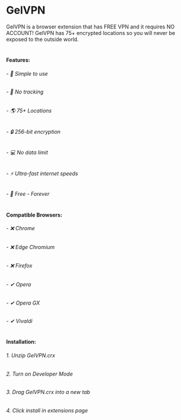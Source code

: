 # GelVPN
GelVPN is a browser extension that has FREE VPN and it requires NO ACCOUNT! GelVPN has 75+ encrypted locations so you will never be exposed to the outside world.
#
#### Features:
###### - 🔢 Simple to use
###### - 🚫 No tracking
###### - 🌎 75+ Locations
###### - 🔒 256-bit encryption
###### - 💻 No data limit
###### - ⚡ Ultra-fast internet speeds
###### - 💸 Free - Forever
#
#### Compatible Browsers:
###### - ❌ Chrome
###### - ❌ Edge Chromium
###### - ❌ Firefox
###### - ✔ Opera
###### - ✔ Opera GX
###### - ✔ Vivaldi
#
#### Installation:
###### 1. Unzip GelVPN.crx
###### 2. Turn on Developer Mode
###### 3. Drag GelVPN.crx into a new tab
###### 4. Click install in extensions page
